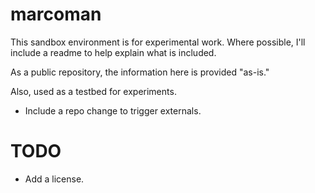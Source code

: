 # marcoman

This sandbox environment is for experimental work.  Where possible, I'll include a readme to help explain what is included.

As a public repository, the information here is provided "as-is."

Also, used as a testbed for experiments.

- Include a repo change to trigger externals.

# TODO

- Add a license.

